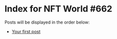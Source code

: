 # Index for NFT World #662
Posts will be displayed in the order below:

- [Your first post](./001-first.md)

